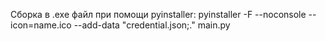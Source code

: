 Сборка в .exe файл при помощи pyinstaller:
pyinstaller -F --noconsole --icon=name.ico --add-data "credential.json;." main.py
